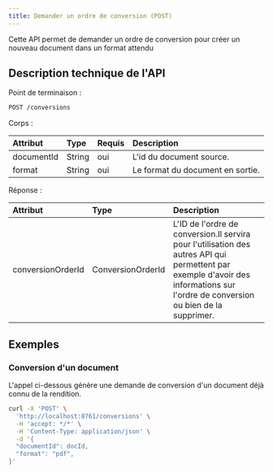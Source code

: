 ```yaml
---
title: Demander un ordre de conversion (POST)
---
```


Cette API permet de demander un ordre de conversion pour créer un nouveau document dans un format attendu

## Description technique de l'API

Point de terminaison :
```bash
POST /conversions
```

Corps :

| Attribut              | Type                  | Requis | Description                      |
| :-------------------- | :-------------------- | :----- |:---------------------------------|
| documentId            | String                | oui    | L'id du document source.         |
| format                | String                | oui    | Le format du document en sortie. |

Réponse :

| Attribut              | Type                  | Description                                                                                                                                                                            |
| :-------------------- | :-------------------- | :------------------------------------------------------------------------------------------------------------------------------------------------------------------------------------- |
| conversionOrderId     | ConversionOrderId     | L'ID de l'ordre de conversion.Il servira pour l'utilisation des autres API qui permettent par exemple d'avoir des informations sur l'ordre de conversion ou bien de la supprimer.  |

## Exemples

### Conversion d'un document

L'appel ci-dessous génère une demande de conversion d'un document déjà connu de la rendition.

```bash
curl -X 'POST' \
  'http://localhost:8761/conversions' \
  -H 'accept: */*' \
  -H 'Content-Type: application/json' \
  -d '{
  "documentId": docId,
  "format": "pdf",
}'
```
